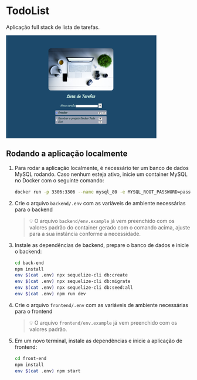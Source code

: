 # TodoList

Aplicação full stack de lista de tarefas.

<img height="280em" align="center" src="img.png"/>


## Rodando a aplicação localmente

1. Para rodar a aplicação localmente, é necessário ter um banco de dados MySQL rodando. Caso nenhum esteja ativo, inicie um container MySQL no Docker com o seguinte comando:

    ```sh
    docker run -p 3306:3306 --name mysql_80 -e MYSQL_ROOT_PASSWORD=password -e MYSQL_DATABASE=todolist -d mysql:8.0.32 mysqld
    ```

2. Crie o arquivo `backend/.env` com as variáveis de ambiente necessárias para o backend

    > 💡 O arquivo `backend/env.example` já vem preenchido com os valores padrão do container gerado com o comando acima, ajuste para a sua instância conforme a necessidade.

3. Instale as dependências de backend, prepare o banco de dados e inicie o backend:

    ```sh
    cd back-end
    npm install
    env $(cat .env) npx sequelize-cli db:create
    env $(cat .env) npx sequelize-cli db:migrate
    env $(cat .env) npx sequelize-cli db:seed:all
    env $(cat .env) npm run dev
    ```

4. Crie o arquivo `frontend/.env` com as variáveis de ambiente necessárias para o frontend

    > 💡 O arquivo `frontend/env.example` já vem preenchido com os valores padrão.

5. Em um novo terminal, instale as dependências e inicie a aplicação de frontend:

    ```sh
    cd front-end
    npm install
    env $(cat .env) npm start
    ```